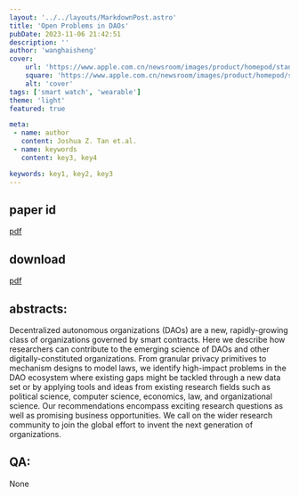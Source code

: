 ```yaml
---
layout: '../../layouts/MarkdownPost.astro'
title: 'Open Problems in DAOs'
pubDate: 2023-11-06 21:42:51
description: ''
author: 'wanghaisheng'
cover:
    url: 'https://www.apple.com.cn/newsroom/images/product/homepod/standard/Apple-HomePod-hero-230118_big.jpg.large_2x.jpg'
    square: 'https://www.apple.com.cn/newsroom/images/product/homepod/standard/Apple-HomePod-hero-230118_big.jpg.large_2x.jpg'
    alt: 'cover'
tags: ['smart watch', 'wearable'] 
theme: 'light'
featured: true

meta:
 - name: author
   content: Joshua Z. Tan et.al.
 - name: keywords
   content: key3, key4

keywords: key1, key2, key3
---
```


## paper id
[pdf](2310.19201v1)
## download
[pdf]([2310.19201v1](http://arxiv.org/abs/2310.19201v1))
## abstracts:
Decentralized autonomous organizations (DAOs) are a new, rapidly-growing class of organizations governed by smart contracts. Here we describe how researchers can contribute to the emerging science of DAOs and other digitally-constituted organizations. From granular privacy primitives to mechanism designs to model laws, we identify high-impact problems in the DAO ecosystem where existing gaps might be tackled through a new data set or by applying tools and ideas from existing research fields such as political science, computer science, economics, law, and organizational science. Our recommendations encompass exciting research questions as well as promising business opportunities. We call on the wider research community to join the global effort to invent the next generation of organizations.
## QA:
None
